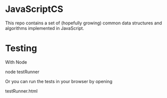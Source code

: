 JavaScriptCS
============
This repo contains a set of (hopefully growing) common
data structures and algorithms implemented in JavaScript.


Testing
========

With Node

node testRunner

Or you can run the tests in your browser by opening 

testRunner.html
